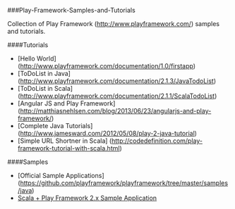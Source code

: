 ###Play-Framework-Samples-and-Tutorials

Collection of Play Framework (http://www.playframework.com/) samples and tutorials.

####Tutorials
- [Hello World] (http://www.playframework.com/documentation/1.0/firstapp)
- [ToDoList in Java] (http://www.playframework.com/documentation/2.1.3/JavaTodoList)
- [ToDoList in Scala] (http://www.playframework.com/documentation/2.1.1/ScalaTodoList)
- [Angular JS and Play Framework] (http://matthiasnehlsen.com/blog/2013/06/23/angularjs-and-play-framework/)
- [Complete Java Tutorials] (http://www.jamesward.com/2012/05/08/play-2-java-tutorial)
- [Simple URL Shortner in Scala] (http://codedefinition.com/play-framework-tutorial-with-scala.html)

####Samples
- [Official Sample Applications] (https://github.com/playframework/playframework/tree/master/samples/java)
- [Scala + Play Framework 2.x Sample Application](https://github.com/GistLabs/SampleScalaPlayWeb)
